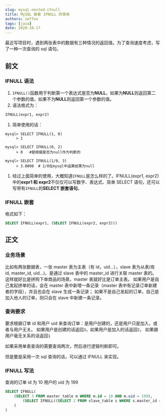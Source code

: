 ```yaml
---
slug: mysql-nested-ifnull
title: MySQL 嵌套 IFNULL 的使用
authors: zeffon
tags: [java]
date: 2020-10-17
---
```


最近写项目时，遇到两张表中的数据有三种情况的返回值。为了查询速度考虑，写了一种一次查询的 sql 语句。

<!--truncate-->

## 前文

### IFNULL 语法

1. `IFNULL()`函数用于判断第一个表达式是否为**NULL**，如果为**NULL**则返回第二个参数的值，如果不为**NULL**则返回第一个参数的值。
2. 语法格式为：

```sql
IFNULL(expr1, expr2)
```

1. 简单使用的话：

```
mysql> SELECT IFNULL(1, 0)
     > 1

mysql> SELECT IFNULL(0, 2)
     > 0   #是根据是否为null作为判断的

mysql> SELECT IFNULL(1/0, 3)
     > 3.0000  # 1/0在mysql中运算结果为null
```

1. 经过上面简单的使用，大概知道`IFNULL`是怎么样的了。IFNULL(expr1, expr2)中的**expr1 和 expr2**不仅仅可以写数字、表达式、简单 SELECT 语句，还可以写带有`IFNULL`的**SELECT 嵌套语句**。

### IFNULL 嵌套

格式如下：

```sql
SELECT IFNULL(expr1, (SELECT IFNULL(expr2, expr3)))
```

## 正文

### 业务场景

比如有两张数据表，一张 master 表为主表（有 id，uid...），slave 表为从表(有 id, master_id, uid...)，是通过 slave 表中的 master_id 进行关联 master 表的。
这样就好比是拼购下单商品的场景。master 表就好比是订单主表。
如果用户是自己发起拼单的话，会在 master 表中新增一条记录（master 表中有记录订单新建者的字段），并且也会在 slave 生成一条记录；
如果不是自己发起的订单，自己是加入他人的订单，则只会在 slave 中新建一条记录。

### 查询要求

要求根据订单 id 和用户 uid 来查询订单：是用户创建的，还是用户只是加入，或者与用户无关。
如果用户是创建的话返回`3`，如果用户是加入的话返回`2`， 如果跟用户毫无关系的话返回`1`

如果采用单表查询的需要查询两次，然后进行逻辑判断即可。

但是要是采用一次 sql 查询的话，可以通过 IFNULL 来实现。

### IFNULL 写法

查询的订单 id 为 10 用户的 uid 为 199

```sql
SELECT IFNULL(
    (SELECT 3 FROM master_table m WHERE m.id = 10 AND m.uid = 199),
        (SELECT IFNULL((SELECT 2 FROM slave_table s WHERE s.master_id = 10 AND s.uid = 199), 1)
    )
)
```
